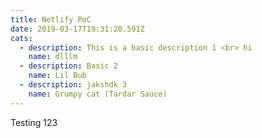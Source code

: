 ```yaml
---
title: Netlify PoC
date: 2019-03-17T19:31:20.591Z
cats:
  - description: This is a basic description 1 <br> hi
    name: dlllm
  - description: Basic 2
    name: Lil Bub
  - description: jakshdk 3
    name: Grumpy cat (Tardar Sauce)
---
```


Testing 123